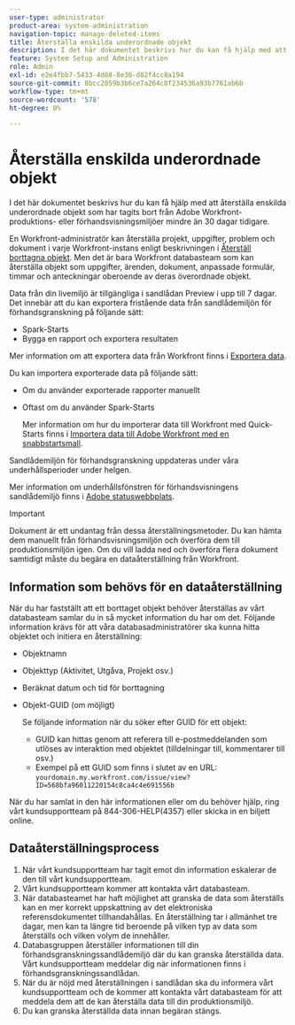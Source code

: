 ```yaml
---
user-type: administrator
product-area: system-administration
navigation-topic: manage-deleted-items
title: Återställa enskilda underordnade objekt
description: I det här dokumentet beskrivs hur du kan få hjälp med att återställa enskilda underordnade objekt som har tagits bort från Adobe Workfront-produktions- eller förhandsvisningsmiljöer mindre än 30 dagar tidigare.
feature: System Setup and Administration
role: Admin
exl-id: e2e4fbb7-5433-4d88-8e36-d82f4cc8a194
source-git-commit: 8bcc2859b3b6ce7a264c8f234536a93b7761ab6b
workflow-type: tm+mt
source-wordcount: '578'
ht-degree: 0%

---
```


# Återställa enskilda underordnade objekt

I det här dokumentet beskrivs hur du kan få hjälp med att återställa enskilda underordnade objekt som har tagits bort från Adobe Workfront-produktions- eller förhandsvisningsmiljöer mindre än 30 dagar tidigare.

En Workfront-administratör kan återställa projekt, uppgifter, problem och dokument i varje Workfront-instans enligt beskrivningen i [Återställ borttagna objekt](../../../administration-and-setup/manage-workfront/manage-deleted-items/restore-deleted-items.md). Men det är bara Workfront databasteam som kan återställa objekt som uppgifter, ärenden, dokument, anpassade formulär, timmar och anteckningar oberoende av deras överordnade objekt.

Data från din livemiljö är tillgängliga i sandlådan Preview i upp till 7 dagar. Det innebär att du kan exportera fristående data från sandlådemiljön för förhandsgranskning på följande sätt:

* Spark-Starts
* Bygga en rapport och exportera resultaten

Mer information om att exportera data från Workfront finns i [Exportera data](../../../reports-and-dashboards/reports/creating-and-managing-reports/export-data.md).

Du kan importera exporterade data på följande sätt:

* Om du använder exporterade rapporter manuellt
* Oftast om du använder Spark-Starts

   Mer information om hur du importerar data till Workfront med Quick-Starts finns i [Importera data till Adobe Workfront med en snabbstartsmall](../../../administration-and-setup/manage-workfront/using-kick-starts/import-data-via-kickstarts.md).

Sandlådemiljön för förhandsgranskning uppdateras under våra underhållsperioder under helgen.

Mer information om underhållsfönstren för förhandsvisningens sandlådemiljö finns i [Adobe statuswebbplats](https://status.adobe.com).

>[!IMPORTANT]
>
>Dokument är ett undantag från dessa återställningsmetoder. Du kan hämta dem manuellt från förhandsvisningsmiljön och överföra dem till produktionsmiljön igen. Om du vill ladda ned och överföra flera dokument samtidigt måste du begära en dataåterställning från Workfront.

## Information som behövs för en dataåterställning

När du har fastställt att ett borttaget objekt behöver återställas av vårt databasteam samlar du in så mycket information du har om det. Följande information krävs för att våra databasadministratörer ska kunna hitta objektet och initiera en återställning:

* Objektnamn
* Objekttyp (Aktivitet, Utgåva, Projekt osv.)
* Beräknat datum och tid för borttagning
* Objekt-GUID (om möjligt)

   Se följande information när du söker efter GUID för ett objekt:

   * GUID kan hittas genom att referera till e-postmeddelanden som utlöses av interaktion med objektet (tilldelningar till, kommentarer till osv.)
   * Exempel på ett GUID som finns i slutet av en URL: `yourdomain.my.workfront.com/issue/view?ID=568bfa96011220154c8ca4c4e691556b`

När du har samlat in den här informationen eller om du behöver hjälp, ring vårt kundsupportteam på 844-306-HELP(4357) eller skicka in en biljett online.

## Dataåterställningsprocess

1. När vårt kundsupportteam har tagit emot din information eskalerar de den till vårt kundsupportteam.
1. Vårt kundsupportteam kommer att kontakta vårt databasteam.
1. När databasteamet har haft möjlighet att granska de data som återställs kan en mer korrekt uppskattning av det elektroniska referensdokumentet tillhandahållas. En återställning tar i allmänhet tre dagar, men kan ta längre tid beroende på vilken typ av data som återställs och vilken volym de innehåller.
1. Databasgruppen återställer informationen till din förhandsgranskningssandlådemiljö där du kan granska återställda data. Vårt kundsupportteam meddelar dig när informationen finns i förhandsgranskningssandlådan.
1. När du är nöjd med återställningen i sandlådan ska du informera vårt kundsupportteam och de kommer att kontakta vårt databasteam för att meddela dem att de kan återställa data till din produktionsmiljö.
1. Du kan granska återställda data innan begäran stängs.
